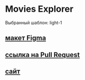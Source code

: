 # Movies Explorer

Выбранный шаблон: light-1

## [макет Figma](https://www.figma.com/file/M3JjqFzuGmunJd2S7Zs0Pj/light-1?node-id=41056%3A9642&mode=dev)

## [ссылка на Pull Request]()

## [сайт](https://manaewdiploma.nomoredomains.xyz/)